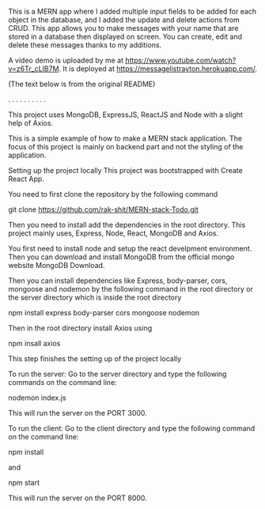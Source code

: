 This is a MERN app where I added multiple input fields to be added for each object in the database, and I added the update and delete actions from CRUD. This app allows you to make messages with your name that are stored in a database then displayed on screen. You can create, edit and delete these messages thanks to my additions. 

A video demo is uploaded by me at https://www.youtube.com/watch?v=z6Tr_cLIB7M. It is deployed at https://messagelistrayton.herokuapp.com/.

(The text below is from the original README)

. . . . . . . . . .

This project uses MongoDB, ExpressJS, ReactJS and Node with a slight help of Axios.

This is a simple example of how to make a MERN stack application. The focus of this project is mainly on backend part and not the styling of the application.

Setting up the project locally
This project was bootstrapped with Create React App.

You need to first clone the repository by the following command

git clone https://github.com/rak-shit/MERN-stack-Todo.git

Then you need to install add the dependencies in the root directory. This project mainly uses, Express, Node, React, MongoDB and Axios.

You first need to install node and setup the react develpment environment. Then you can download and install MongoDB from the official mongo website MongoDB Download.

Then you can install dependencies like Express, body-parser, cors, mongoose and nodemon by the following command in the root directory or the server directory which is inside the root directory

npm install express body-parser cors mongoose nodemon

Then in the root directory install Axios using

npm insall axios

This step finishes the setting up of the project locally

To run the server:
Go to the server directory and type the following commands on the command line:

nodemon index.js

This will run the server on the PORT 3000.

To run the client:
Go to the client directory and type the following command on the command line:

npm install

and

npm start

This will run the server on the PORT 8000.
